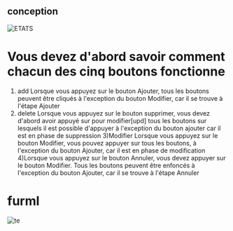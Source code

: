 
## conception
![ETATS](https://user-images.githubusercontent.com/116549434/205171204-513f0269-c491-4af8-8c1c-eac3458629e8.png)

# Vous devez d'abord savoir comment chacun des cinq boutons fonctionne
1) add Lorsque vous appuyez sur le bouton Ajouter, tous les boutons peuvent être cliqués à l'exception du bouton Modifier, car il se trouve à l'étape Ajouter
2) delete Lorsque vous appuyez sur le bouton supprimer, vous devez d'abord avoir appuyé sur pour modifier[upd] tous les boutons sur lesquels il est possible d'appuyer à    l'exception du bouton ajouter car il est en phase de suppression
3)Modifier Lorsque vous appuyez sur le bouton Modifier, vous pouvez appuyer sur tous les boutons, à l'exception du bouton Ajouter, car il est en phase de modification
4)Lorsque vous appuyez sur le bouton Annuler, vous devez appuyer sur le bouton Modifier. Tous les boutons peuvent être enfoncés à l'exception du bouton Ajouter, car il se trouve à l'étape Annuler

# furml
![te](https://user-images.githubusercontent.com/116549434/204232985-c6e8b811-b236-4f05-9d4a-d51f6c2c68aa.PNG)
